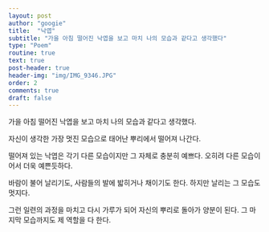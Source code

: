 ```yaml
---
layout: post
author: "googie"
title:  "낙엽"
subtitle: "가을 아침 떨어진 낙엽을 보고 마치 나의 모습과 같다고 생각했다"
type: "Poem"
routine: true
text: true
post-header: true
header-img: "img/IMG_9346.JPG"
order: 2
comments: true
draft: false
---
```


가을 아침 떨어진 낙엽을 보고 마치 나의 모습과 같다고 생각했다.

자신이 생각한 가장 멋진 모습으로 태어난 뿌리에서 떨어져 나간다.

떨어져 있는 낙엽은 각기 다른 모습이지만 그 자체로 충분히 예쁘다. 오히려 다른 모습이어서 더욱 예쁜듯하다.

바람이 불어 날리기도, 사람들의 발에 밟히거나 채이기도 한다. 하지만 날리는 그 모습도 멋지다.

그런 일련의 과정을 마치고 다시 가루가 되어 자신의 뿌리로 돌아가 양분이 된다. 그 마지막 모습까지도 제 역할을 다 한다.
